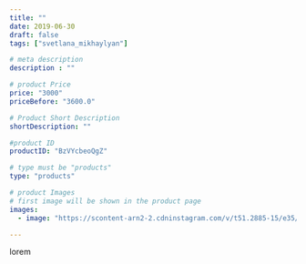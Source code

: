 ```yaml
---
title: ""
date: 2019-06-30
draft: false
tags: ["svetlana_mikhaylyan"]

# meta description
description : ""

# product Price
price: "3000"
priceBefore: "3600.0"

# Product Short Description
shortDescription: ""

#product ID
productID: "BzVYcbeoQgZ"

# type must be "products"
type: "products"

# product Images
# first image will be shown in the product page
images:
  - image: "https://scontent-arn2-2.cdninstagram.com/v/t51.2885-15/e35/64518959_458292001390140_8932724234612192644_n.jpg?se=7&tp=1&_nc_ht=scontent-arn2-2.cdninstagram.com&_nc_cat=100&_nc_ohc=PpTNMOG6qFYAX-Jdtur&oh=5b13bfae57a7353108ac891c0c95b4aa&oe=60725DC7&ig_cache_key=MjA3NzY3NDMwOTg2Nzg2NjEzNw%3D%3D.2"

---
```

lorem
